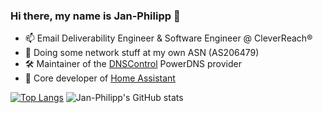 ### Hi there, my name is Jan-Philipp 👋

- 📫 Email Deliverability Engineer & Software Engineer @ CleverReach®
- 📡 Doing some network stuff at my own ASN (AS206479)
- 🛠 Maintainer of the [DNSControl](https://github.com/StackExchange/dnscontrol) PowerDNS provider 
- 🏡 Core developer of [Home Assistant](https://github.com/home-assistant/core/)
 
[![Top Langs](https://github-readme-stats.vercel.app/api/top-langs/?username=jpbede&layout=compact&hide_border=true)](https://github.com/anuraghazra/github-readme-stats)
![Jan-Philipp's GitHub stats](https://github-readme-stats.vercel.app/api?username=jpbede&hide_border=true&hide_title=true)

